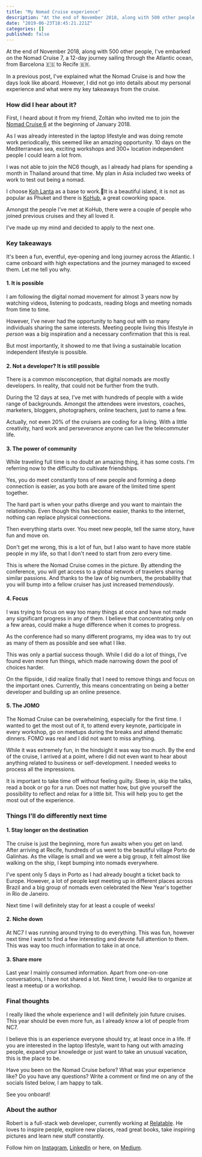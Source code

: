 ```yaml
---
title: "My Nomad Cruise experience"
description: "At the end of November 2018, along with 500 other people, I've embarked on the Nomad Cruise 7, a 12-day journey sailing through the…"
date: "2019-06-23T18:45:21.221Z"
categories: []
published: false
---
```


At the end of November 2018, along with 500 other people, I've embarked on the Nomad Cruise 7, a 12-day journey sailing through the Atlantic ocean, from Barcelona 🇪🇸 to Recife 🇧🇷. 

In a previous post, I've explained what the Nomad Cruise is and how the days look like aboard. However, I did not go into details about my personal experience and what were my key takeaways from the cruise.

### How did I hear about it?

First, I heard about it from my friend, Zoltán who invited me to join the [Nomad Cruise 6](https://www.nomadcruise.com/nomad-cruise-6/) at the beginning of January 2018. 

As I was already interested in the laptop lifestyle and was doing remote work periodically, this seemed like an amazing opportunity. 10 days on the Mediterranean sea, exciting workshops and 300+ location independent people I could learn a lot from.

I was not able to join the NC6 though, as I already had plans for spending a month in Thailand around that time. My plan in Asia included two weeks of work to test out being a nomad.

I choose [Koh Lanta](https://www.kolanta.net/) as a base to work.It is a beautiful island, it is not as popular as Phuket and there is [KoHub](http://kohub.org), a great coworking space.

Amongst the people I’ve met at KoHub, there were a couple of people who joined previous cruises and they all loved it.

I’ve made up my mind and decided to apply to the next one. 

### Key takeaways

It's been a fun, eventful, eye-opening and long journey across the Atlantic. I came onboard with high expectations and the journey managed to exceed them. Let me tell you why.

#### 1\. It is possible

I am following the digital nomad movement for almost 3 years now by watching videos, listening to podcasts, reading blogs and meeting nomads from time to time.

However, I’ve never had the opportunity to hang out with so many individuals sharing the same interests. Meeting people living this lifestyle _in person_ was a big inspiration and a necessary confirmation that this is real.

But most importantly, it showed to me that living a sustainable location independent lifestyle is possible.

#### 2\. Not a developer? It is still possible

There is a common misconception, that digital nomads are mostly developers. In reality, that could not be further from the truth. 

During the 12 days at sea, I’ve met with hundreds of people with a wide range of backgrounds. Amongst the attendees were investors, coaches, marketers, bloggers, photographers, online teachers, just to name a few. 

Actually, not even 20% of the cruisers are coding for a living. With a little creativity, hard work and perseverance anyone can live the telecommuter life.

#### 3\. The power of community

While traveling full time is no doubt an amazing thing, it has some costs. I'm referring now to the difficulty to cultivate friendships.

Yes, you do meet constantly tons of new people and forming a deep connection is easier, as you both are aware of the limited time spent together. 

The hard part is when your paths diverge and you want to maintain the relationship. Even though this has become easier, thanks to the internet, nothing can replace physical connections.

Then everything starts over. You meet new people, tell the same story, have fun and move on.

Don't get me wrong, this is a lot of fun, but I also want to have more stable people in my life, so that I don't need to start from zero every time.

This is where the Nomad Cruise comes in the picture. By attending the conference, you will get access to a global network of travelers sharing similar passions. And thanks to the law of big numbers, the probability that you will bump into a fellow cruiser has just increased _tremendously_.

#### 4\. Focus

I was trying to focus on way too many things at once and have not made any significant progress in any of them. I believe that concentrating only on a few areas, could make a huge difference when it comes to progress.

As the conference had so many different programs, my idea was to try out as many of them as possible and see what I like.

This was only a partial success though. While I did do a lot of things, I've found even more fun things, which made narrowing down the pool of choices harder. 

On the flipside, I did realize finally that I need to remove things and focus on the important ones. Currently, this means concentrating on being a better developer and building up an online presence. 

#### 5\. The JOMO

The Nomad Cruise can be overwhelming, especially for the first time. I wanted to get the most out of it, to attend every keynote, participate in every workshop, go on meetups during the breaks and attend thematic dinners. FOMO was real and I did not want to miss anything.

While it was extremely fun, in the hindsight it was way too much. By the end of the cruise, I arrived at a point, where I did not even want to hear about anything related to business or self-development. I needed weeks to process all the impressions.

It is important to take time off without feeling guilty. Sleep in, skip the talks, read a book or go for a run. Does not matter how, but give yourself the possibility to reflect and relax for a little bit. This will help you to get the most out of the experience. 

### Things I'll do differently next time

#### 1\. Stay longer on the destination

The cruise is just the beginning, more fun awaits when you get on land. After arriving at Recife, hundreds of us went to the beautiful village Porto de Galinhas. As the village is small and we were a big group, it felt almost like walking on the ship, I kept bumping into nomads everywhere.

I've spent only 5 days in Porto as I had already bought a ticket back to Europe. However, a lot of people kept meeting up in different places across Brazil and a big group of nomads even celebrated the New Year's together in Rio de Janeiro.

Next time I will definitely stay for at least a couple of weeks!

#### 2\. Niche down

At NC7 I was running around trying to do everything. This was fun, however next time I want to find a few interesting and devote full attention to them. This was way too much information to take in at once.

#### 3\. Share more

Last year I mainly consumed information. Apart from one-on-one conversations, I have not shared a lot. Next time, I would like to organize at least a meetup or a workshop.

### Final thoughts

I really liked the whole experience and I will definitely join future cruises. This year should be even more fun, as I already know a lot of people from NC7. 

I believe this is an experience everyone should try, at least once in a life. If you are interested in the laptop lifestyle, want to hang out with amazing people, expand your knowledge or just want to take an unusual vacation, this is the place to be. 

Have you been on the Nomad Cruise before? What was your experience like? Do you have any questions? Write a comment or find me on any of the socials listed below, I am happy to talk.

See you onboard!

### About the author

Robert is a full-stack web developer, currently working at [Relatable](http://relatable.me/). He loves to inspire people, explore new places, read great books, take inspiring pictures and learn new stuff constantly.

Follow him on [Instagram](https://www.instagram.com/robertistok/), [LinkedIn](https://www.linkedin.com/in/robertistok/) or here, on [Medium](https://medium.com/@robertistok).
